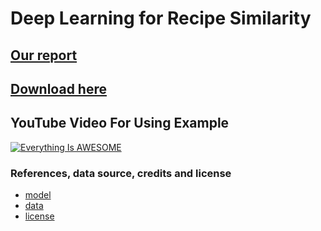 # Deep Learning for Recipe Similarity

## [Our report](https://github.com/ithamarSpitz/recipe-proj/blob/main/DeepLearningforRecipeSimilarityReport.docx)

## [Download here](https://drive.google.com/file/d/1n9Wa6DRbx3ssIfIJZHhNqlo_viLs4Ut4/view?usp=sharing)

## YouTube Video For Using Example

[![Everything Is AWESOME](https://img.youtube.com/vi/ujC34WyIu_A/0.jpg)](https://www.youtube.com/watch?v=ujC34WyIu_A "Everything Is AWESOME")

### References, data source, credits and license

 - [model](https://huggingface.co/Alibaba-NLP/gte-multilingual-base)
 - [data](https://github.com/josephrmartinez/recipe-dataset)
 - [license](https://creativecommons.org/licenses/by-sa/3.0/)
